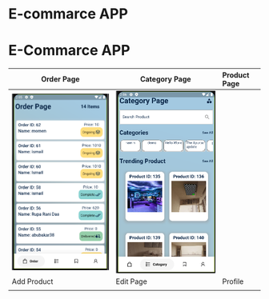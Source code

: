 
# E-commarce APP


# E-Commarce APP






| Order Page | Category Page     | Product Page     |
| --------  | -------  | :------------------------- |
| ![orderPage](https://github.com/SimantoTareq/Flutter-Practise/blob/main/order_app/read/orderPage.PNG)       |    ![categoryPage](https://github.com/SimantoTareq/Flutter-Practise/blob/main/order_app/read/categoryPage.PNG) |                            |
| Add Product | Edit Page     | Profile            |
|            |       |       |

